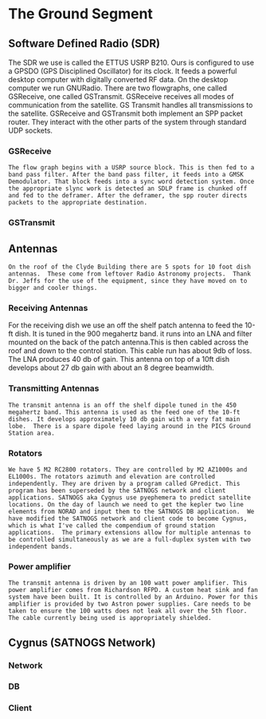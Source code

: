 # The Ground Segment

## Software Defined Radio (SDR)
The SDR we use is called the ETTUS USRP B210. Ours is configured to use a GPSDO (GPS Disciplined Oscillator) for its clock. It feeds a powerful desktop computer with digitally converted RF data. On the desktop computer we run GNURadio. There are two flowgraphs, one called GSReceive, one called GSTransmit. GSReceive receives all modes of communication from the satellite. GS Transmit handles all transmissions to the satellite. GSReceive and GSTransmit both implement an SPP packet router. They interact with the other parts of the system through standard UDP sockets. 
### GSReceive
	The flow graph begins with a USRP source block. This is then fed to a band pass filter. After the band pass filter, it feeds into a GMSK Demodulator. That block feeds into a sync word detection system. Once the appropriate slync work is detected an SDLP frame is chunked off and fed to the deframer. After the deframer, the spp router directs packets to the appropriate destination.
### GSTransmit

## Antennas
	On the roof of the Clyde Building there are 5 spots for 10 foot dish antennas.  These come from leftover Radio Astronomy projects.  Thank Dr. Jeffs for the use of the equipment, since they have moved on to bigger and cooler things.
### Receiving Antennas
For the receiving dish we use an off the shelf patch antenna to feed the 10-ft dish. It is tuned in the 900 megahertz band. it runs into an LNA and filter mounted on the back of the patch antenna.This is then cabled across the roof and down to the control station. This cable run has about 9db of loss. The LNA produces 40 db of gain. This antenna on top of a 10ft dish develops about 27 db gain with about an 8 degree beamwidth.
### Transmitting Antennas
	The transmit antenna is an off the shelf dipole tuned in the 450 megahertz band. This antenna is used as the feed one of the 10-ft dishes. It develops approximately 10 db gain with a very fat main lobe.  There is a spare dipole feed laying around in the PICS Ground Station area.
### Rotators 
	We have 5 M2 RC2800 rotators. They are controlled by M2 AZ1000s and EL1000s. The rotators azimuth and elevation are controlled independently. They are driven by a program called GPredict. This program has been superseded by the SATNOGS network and client applications. SATNOGS aka Cygnus use pyephemera to predict satellite locations. On the day of launch we need to get the kepler two line elements from NORAD and input them to the SATNOGS DB application.  We have modified the SATNOGS network and client code to become Cygnus, which is what I've called the compendium of ground station applications.  The primary extensions allow for multiple antennas to be controlled simultaneously as we are a full-duplex system with two independent bands. 
### Power amplifier 
	The transmit antenna is driven by an 100 watt power amplifier. This power amplifier comes from Richardson RFPD. A custom heat sink and fan system have been built. It is controlled by an Arduino. Power for this amplifier is provided by two Astron power supplies. Care needs to be taken to ensure the 100 watts does not leak all over the 5th floor. The cable currently being used is appropriately shielded.

## Cygnus (SATNOGS Network)
### Network
### DB
### Client
